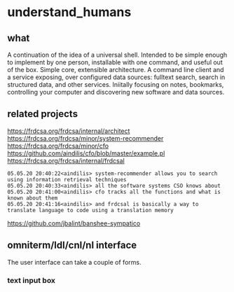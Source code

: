 # understand_humans
## what
A continuation of the idea of a universal shell. Intended to be simple enough to implement by one person, installable with one command, and useful out of the box. Simple core, extensible architecture. A command line client and a service exposing, over configured data sources: fulltext search, search in structured data, and other services. Iniitally focusing on notes, bookmarks, controlling your computer and discovering new software and data sources.

## related projects
https://frdcsa.org/frdcsa/internal/architect https://frdcsa.org/frdcsa/minor/system-recommender https://frdcsa.org/frdcsa/minor/cfo https://github.com/aindilis/cfo/blob/master/example.pl https://frdcsa.org/frdcsa/internal/frdcsal
```
05.05.20 20:40:22<aindilis> system-recommender allows you to search using information retrieval techniques
05.05.20 20:40:33<aindilis> all the software systems CSO knows about
05.05.20 20:41:00<aindilis> cfo tracks all the functions and what is known about them
05.05.20 20:41:16<aindilis> and frdcsal is basically a way to translate language to code using a translation memory
```
https://github.com/jbalint/banshee-sympatico


## omniterm/ldl/cnl/nl interface

The user interface can take a couple of forms. 


### text input box
